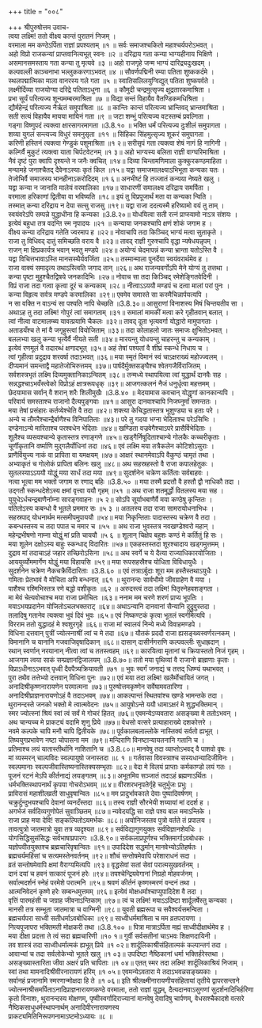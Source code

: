 +++
title = "००८"

+++
श्रीपुरुषोत्तम उवाच-  
त्वया लक्ष्मि! ततो वीक्ष्य कान्तं पुरातनं निजम् ।  
वरमाला मम कण्ठेऽर्पिता राज्ञां प्रपश्यताम् ॥१ ॥
सर्वः समाजश्चकितो महाश्चर्यपरोऽभवत् ।  
अहो विप्रो राजकन्यां प्राप्तवानित्यभूत् स्वनः ॥२ ॥
दरिद्राय गता कन्या भाग्यहीनाय भिक्षिणे ।  
असमानसमस्ताय गता कन्या तु मृत्यवे ॥३ ॥
अहो राजगृहे जन्म भाग्यं दारिद्र्यदुःखदम् ।  
कल्पवल्ली काञ्चनाभा भल्लुककरगाऽभवत् ॥४ ॥
सौवर्णपद्मिनी रम्या पतिता शुष्ककर्दमे ।  
स्थलपद्मात्मिका माला वानरस्य गले गता ॥५ ॥
स्वातिसलिलयुग्विद्युत् पतिता शुष्कपर्वते ।  
लक्ष्मीर्दिव्या राजयोग्या दरिद्रे पतिताऽधुना ॥६ ॥
कौमुदी चन्द्रमुत्सृज्य क्षुद्रतारकमाश्रिता ।  
प्रभा सूर्यं परित्यज्य शून्यमम्बरमाश्रिता ॥७ ॥
विद्या सन्तं विहायैव वैतण्डिकमधिश्रिता ।  
द्यौर्महेन्द्रं परित्यज्य नैर्ऋतं समुपाश्रिता ॥८ ॥
कान्तिः कान्तं परित्यज्य भ्रान्तिवद् भ्रान्तमाश्रिता ।  
सती सत्यं विहायैव मायया मायिनं गता ॥९ ॥
जटा शम्भुं परित्यज्य वटस्तम्बं प्रवल्गिता ।  
गङ्गा विष्णुपदं त्यक्त्वा क्षारसागरमागता ॥3.8.१० ॥
भक्ति धर्मं परित्यज्य दुःशीलं समुपागता ।  
शय्या युगलं सन्त्यज्य विधुरं समनुसृता ॥११ ॥
सिंहिका सिंहमुत्सृज्य शूकरं समुपागता ।  
करिणी हस्तिनं त्यक्त्वा गेण्डुकं पशुमाश्रिता ॥१ २॥
सरीसृपं गता त्यक्त्वा शेषं नागं हि नागिनी ।  
कल्गिर्वै मुकुटं त्यक्त्वा याता चिर्पटवेटनम् ॥१ ३॥
अहो भाग्यस्य बलिता राज्ञी वाग्घरिमाश्रिता ।  
नैवं दृष्टं पुरा क्वापि दृश्यन्ते न जनैः क्वचित् ॥१४॥
दिव्या चिन्तामणिमाला कुक्कुरकण्ठमाहिता ।  
मन्यामहे जनाश्चैतद् दैवेनाऽस्याः कृतं किल ॥१५॥
यद्वा समाजमालक्ष्याऽभिभूता कन्यका यतः ।  
तेजोभिर्वै समाजस्य भानहीनाऽकरोदिदम् ॥१ ६॥
अनभीष्टं हि तज्जातं कन्यया नेष्यते खलु ।  
यद्वा कन्या न जानाति मालेयं वरमालिका ॥१७॥
साधारणीं समालक्ष्य दरिद्राय समर्पिता ।  
वरमाला हरिकाणां द्वितीया वा भविष्यति ॥१८॥
इयं तु विप्रपूजार्थं मता वा कन्यका न्विति ।  
तस्मात् कन्या दरिद्राय न देया सत्सु राजसु ॥१९॥
यद्वा राजा ददत्यस्मै हरिष्यामो वयं तु ताम् ।  
स्वयंवरेऽपि सम्पन्ने युद्धाधीना हि कन्यका ॥3.8.२०॥
योधयित्वा सती रत्नं प्राप्स्यामो नाऽत्र संशयः ।  
इत्येवं बहुधा तत्र वदन्ति स्म नृपादयः ॥२१ ॥
कन्याया जनकश्चापि क्षणं शोकं जगाम ह ।  
वीक्ष्य कन्या दरिद्राय गतेति ज्वरमाप ह ॥२२॥
नोवाचापि तदा किञ्चिद् भाग्यं मत्वा सुताकृते ।  
राजा तु विधिवद् दातुं समिच्छति वराय वै ॥२३॥
तावद् राज्ञी गुरुश्चापि वृद्धा न्यषेधयन्नृपम् ।  
राजन् मा क्षिप्रकार्यत्र भवान् भवतु मण्डपे ॥२४॥
अयोग्यं चेदमापन्नं कन्या भ्रान्ता यतोऽस्ति वै ।  
यद्वा विचित्तभावाऽस्ति मानसस्थैर्यवर्जिता ॥२५॥
तस्मान्माला पुनर्देया स्वयंवरार्थमेव ह ।  
राजा वाक्यं समादृत्य तथाऽस्त्विति जगाद तान् ॥२६॥
अथ राजन्यवर्गोऽपि मेने योग्यं तु तत्तथा ।  
कन्या पृष्टा मुहुश्चैतद्विषये जनकादिभिः ॥२७॥
नोवाच सा तदा किञ्चिद् रमेशेङ्गितवेदिनी ।  
विप्रं राजा तदा गत्वा कृत्वा दूरं च कन्यकाम् ॥२८॥
नीत्वाऽऽययौ मण्डपं च दत्वा मालां परां पुनः ।  
कन्या विहृत्य सर्वत्र मण्डपे करमालिका ॥२९॥
एवमेव समास्ते सा कस्मैचिन्नार्पयत्यपि ।  
न सा वक्ति न वाऽन्यं सा पश्यति नापि चेच्छति ॥3.8.३०॥
आसुराणां विनाशस्य मिषं चिन्तयतीव सा ।  
अथाऽह तु तदा लक्ष्मि! गोपुरं त्वां समागताम् ॥३१॥
समालां मामकीं मत्वा करे गृहीतवान् बलात् ।  
त्वां नीत्वा वाटमालम्ब्य यावत्प्रयामि चैकलः ॥३२॥
तावद् दूता भृत्यवर्गा योद्धारो मामुपागताः ।  
अताडयँश्च ते मां वै जगृहुस्त्वां वियोजिताम् ॥३३॥
तदा कोलाहलो जातः समाजः क्षुभितोऽभवत् ।  
बललभ्या खलु कन्या भृत्यैर्वै नीयते सती ॥३४॥
मारयन्तु योधयन्तु चाहरन्तु च कन्यकाम् ।  
इत्येवं रणमूलं वै तदारब्धं क्षणादभूत् ॥३५॥
अहं तेषां पश्यतां वै शीघ्रं स्कन्धे निधाय च ।  
त्वां गृहीत्वा प्रदुद्राव शरवर्षा तदाऽभवत् ॥३६॥
मया स्मृतं विमानं स्वं चाऽक्षराख्यं महोज्ज्वलम् ।  
दीप्यमानं समन्ताद्वै महातेजोभिरुत्तमम् ॥३७॥
पार्षदैर्मुक्तसङ्घैश्च श्वेतगजैर्विराजितम् ।  
सर्वशस्त्रभृतं लक्ष्मि दिव्यमुक्तानिकाऽन्वितम् ॥३८॥
तन्मध्ये स्थापयित्वा त्वां युद्धार्थं दानवैः सह ।  
सन्नद्धश्चाऽभवँस्त्वेको विप्रोऽहं क्षात्ररूपधृक् ॥३९॥
आजगत्कलनं नैजं धनुर्धृत्वा महत्तमम् ।  
छेदयामास सर्वान् वै शरान् शरैः शिलीमुखैः ॥3.8.४० ॥
मेदयामास कवचान् योद्धॄणां कानकान्यपि ।  
परिवार्य समस्ताश्च राजानो दैत्यपुङ्गवाः ॥४१॥
आसुरा दानवाश्चापि निजघ्नुर्मां समन्ततः ।  
मया तेषां प्रसंहारः कर्तव्येश्चेति वै तदा ॥४२॥
शक्त्या केचिद्धतास्तत्र भूशुण्ड्या च हताः परे ।  
अन्ये च तौमरैश्चान्द्रैर्बाणैश्च विनिपातिताः ॥४३॥
परे तु गदया भग्ना भेदिताश्च परेऽसिभिः ।  
दण्डेनाऽन्ये मारिताश्च परश्वधेन भेदिताः ॥४४॥
खण्डिता वज्रवेगैश्चाऽपरे प्रासैर्विभेदिताः ।  
शूलैश्च व्यसवश्चान्ये कृतास्तत्र रणाङ्गणे ॥४५॥
खड्गैर्निषूदिताश्चान्ये गोलकैः कच्चरीकृताः ।  
चूर्णीकृतानि वर्ष्माणि मुद्गलैर्योधिनां तदा ॥४६॥
एवं लक्ष्मि मया तत्रैकलेन कोटिशोऽसुराः ।  
प्राणैर्वियुज्य नाकं वा प्रापिता वा यमक्षयम् ॥४७॥
आक्षरं स्थानमेवाऽपि वैकुण्ठं चामृतं तथा ।  
अभ्याकृतं च गोलोकं प्रापिता बलिनः खलु ॥४८॥
अथ सहस्रहस्तो वै राजा कपालहेतुकः ।  
सुतलस्याऽऽययौ योद्धुं मया सार्धं तदा मया ॥४९॥
सुदर्शनेन चक्रेण कर्तिताः सर्वबाहवः ।  
नत्वा भूत्वा मम भक्तो जगाम स रणाद् बहिः ॥3.8.५० ॥
मया तस्मै प्रदत्तौ वै हस्तौ द्वौ नाधिकौ तदा ।  
उद्गतौ स्कन्धदेशेऽस्य क्षमां वृत्त्वा ययौ गृहम् ॥५१ ॥
अथ राजा शतमूर्द्धो वितलस्य मया सह ।  
युयुधेऽर्धचन्द्रबाणैर्नाम्ना सारङ्गवाहनः ॥५ २॥
सोऽपि सूर्याभबाणैर्वै मया कण्ठेषु कृन्तितः ।  
पतितोऽस्य कबन्धो वै भूतले प्रममार सः ॥५ ३ ॥
अतलस्य तदा राजा सामरायोधनाभिधः ।  
सहस्रपाद् योधनार्थम मत्समीपमुपाययौ ॥५४॥
मया निकृन्तिताः पादास्तस्य चक्रेण वै तदा ।  
कबन्धस्तस्य च तदा पपात च ममार च ॥५५ ॥
अथ राजा भुवस्तत्र नवखण्डेश्वरो महान् ।  
महेन्द्रभीषणो नाम्ना योद्धुं मां प्रति चाययौ ॥५ ६ ॥
शूलान् चिक्षेप बहुशः कण्ठं मे कर्तितुं हि सः ।  
मया शूलेन दक्षोऽस्य बाहुः स्कन्धाद् विदारितः ॥५७॥
एकहस्तस्तदा शूरश्चादाय खड्गमुत्तमम् ।  
दुद्राव मां तदाचाऽहं जहार तच्छिरोऽसिना ॥५८॥
अथ स्वर्गे च ये दैत्या राज्याधिकारयोजिताः ।  
आययुर्व्योममार्गेण योद्धुं मया विहायसि ॥५९॥
मया रूपसहस्रैश्च योधिता विविधायुधैः ।  
सुदर्शनेन चक्रेण नैकचक्रैर्विदारिताः ॥3.8.६० ॥
एवं तत्राऽर्बुदाः शूरा मम हस्तैस्तथाऽयुधैः ।  
गमिताः प्रेतभावं वै मोचिता अपि बन्धनात् ॥६१ ॥
थुरानन्दः सार्वभौमो जीवग्राहेण वै मया ।  
पाशैश्च रश्मिभिस्तत्र रणे बद्धो वशीकृतः ॥६२ ॥
अरुदस्त्वं तदा लक्ष्मि! पितृस्नेहवशङ्गता ।  
मा मेवं चेत्यवोचाश्च मया राजा प्रमोचितः ॥६३॥
ननाम मम चरणे शरणं प्राप्य भूपतिः ।  
मयाऽभयप्रदानेन योजितोऽचलभक्तराट् ॥६४॥
अथाऽन्यानि दानवानां सैन्यानि दुद्रुवुस्तदा ।  
तलादिषु गतानेव त्यक्त्वा भुवं दिवं भुवः ॥६५॥
एवं निष्कण्टकं कृत्वा भूतलं स्वर्गमित्यपि ।  
विरराम ततो युद्धादहं मे श्वशुरगृहे ॥६६॥
राजा मां स्वालयं निन्ये मध्ये विवाहमण्डपे ।  
विधिना दत्तवान् पुत्रीं ज्योत्स्नाश्रीं त्वां च मे तदा ॥६७॥
यौतकं प्रददौ राजा ह्यसङ्ख्यस्वर्णरत्नकम् ।  
विमानानि च यानानि गजवाजिवृषादिकान् ॥६८॥
दासान् दासीर्नगराणि कल्पवल्लीः सुधाह्रदान् ।  
रथान् स्वर्णान् नरयानान् नीत्वा त्वां च ततस्त्वहम् ॥६९॥
कारयित्वा मृतानां च क्रियास्ततो निजं गृहम् ।  
आजगाम त्वया साकं सम्प्रज्ञानद्विजालयम् ॥3.8.७०॥
ततो मया पृथिव्यां वै राजानो ब्राह्मणाः कृताः ।  
विप्राऽधीनाऽऽभवत् पृध्वी दैवपैत्र्यक्रियावती ॥७१ ॥
भुवः स्वर्गं जनाद्यं च तत्तद् धिष्ण्यं यथाभवत् ।  
पुरा तथैव तत्तेभ्यो दत्तवान् विधिना पुनः ॥७२॥
एवं मया तदा लक्ष्मि! खलैर्मोचायितं जगत् ।  
अनादिश्रीकृष्णनारायणेन परमात्मना ॥७३॥
पुरुषोत्तमकृष्णेन सर्वेषामवतारिणा ।  
अनादिश्रीप्राज्ञनारायणोऽहं वै तदाऽभवम् ॥७४॥
आकल्पान्तं स्थितवांश्च खण्डे भामन्तके तदा ।  
थुरानन्दस्ते जनको भक्तो मे त्वात्मवेदनः ॥७५॥
आयुषोऽन्ते ययौ धामाऽक्षरं मे शुद्धभक्तिमान् ।  
स्मर ज्योत्स्नां श्रियं स्वां त्वं सर्वं मे गोचरं हितत् ॥७६॥
एवमन्येऽप्यवतारा असङ्ख्या मे ततोऽभवन् ।  
अथ चान्यच्च मे प्राकट्यं वदामि शृणु प्रिये ॥७७॥
वेधसो वत्सरे प्रत्याहाराख्ये दशकोत्तरे ।  
नवमे कल्पके चापि मनौ चापि द्वितीयके ॥७८॥
पूर्वकालबलाल्लोके नास्तिक्यं सर्वतो ह्यभूत् ।  
तिष्ययुगप्रभावेण नष्टा चोपासना मम ॥७९॥
मन्दिराणि विनष्टान्यायतनानि गतानि च ।  
प्रतिमाश्च लयं यातास्तीर्थानि नाशितानि च ॥3.8.८०॥
मानवेषु तदा व्याप्तोऽभवद् वै पाशवो वृषः ।  
मां व्यस्मरन् चाल्पविदः स्वल्पायुषो जनास्तदा ॥८ १ ॥
गर्तवासा विवस्त्राश्च सस्यधान्यादिजीविनः ।  
स्वल्पमानाः स्वल्पजीवास्तिष्यनास्तिक्यसम्भृताः ॥८२॥
वेदा मे विलयं प्राप्ताः कर्मकाण्डो लयं गतः ।  
पूजनं रटनं मेऽपि कीर्तनाद्यं लयङ्गतम् ॥८३॥
अभूतमिव सञ्जातं तदाऽहं ब्रह्मणाऽर्थितः ।  
धर्मभक्तिस्थापनार्थं कृपया गोचरोऽभवम् ॥८४॥
वीरशरभनृपतेर्गृहे चतुर्भुजः प्रभुः ।  
प्राविरासं महाशीलव्रती साधुवृषान्वितः ॥८५॥
मम प्रादुर्भावकाले देवाः पुष्पादिवर्षणम् ।  
चक्रुर्दुन्दुभयश्चापि देवानां व्यनदँस्तदा ॥८६॥
तस्य राज्ञी सौरभेयी शय्यायां मां ददर्श ह ।  
अगर्भजं सर्वदिव्यगुणोपेतं सुवाञ्छितम् ॥८७॥
न्यवेदयद्धि सा राज्ञे पश्य बाल ममाऽन्तिके ।  
राजा प्राह मया देवि! सङ्कल्पितोऽयमर्भकः ॥८८॥
अयोनिजस्तव पुत्रो वर्तते तं प्रपालय ।  
तावत्पुत्रो जातमात्रो युवा तत्र व्यदृश्यत ॥८९॥
सर्वविद्यागुणयुक्तः सर्वविज्ञानशेवधिः ।  
योगसिद्धिसुसंसिद्धः सर्वभाषाप्रपारगः ॥3.8.९०॥
सर्वकलाप्रपूर्णश्च भक्तिमार्गाऽवबोधकः ।  
यज्ञोपवीतयुक्तश्च ब्रह्मचारिवृषान्वितः ॥९१॥
उपादिदेश सद्धर्मान् मानवेभ्योऽतिहर्षतः ।  
ब्रह्मचर्यमहिंसां च सत्यमस्तेनवर्तनम् ॥९२॥
शौचं सन्तोषमेवापि परेशाराधनं सदा ।  
व्रतं सन्तोषमेवापि क्षमां वैराग्यमित्यपि ॥९३॥
वृद्धसेवां सतां सेवां परात्मसुखवर्तनम् ।  
दानं दयां च हवनं सत्कारं पूजनं हरेः ॥९४॥
तपश्चेन्द्रियवेगानां निग्रहो मोहवर्जनम् ।  
सर्वात्मदर्शनं स्नेहं परमेशे परात्मनि ॥९५॥
श्रवणं कीर्तनं कृष्णस्मरणं वन्दनं तथा ।  
आत्मनिवेदनं कृष्णे हरेः सम्बन्धमुत्तमम् ॥९६॥
इत्येवं मोक्षधर्माश्चाप्युपादिदेश वै तदा ।  
वृत्तिं पारमहंसी च जग्राह जीवनाऽन्तिकाम् ॥९७॥
त्वं च लक्ष्मि! मयाऽऽदिष्टा शार्दूलर्षेस्तु कन्यका ।  
मानसी तत्र सम्भूता जातमात्रा च वाग्मिनी ॥९८॥
युवती ब्रह्मरूपा च सवैश्वर्यसमन्विता ।  
ब्रह्मचर्यपरा साध्वी सतीधर्माऽवबोधिका ॥९९॥
साध्वीधर्ममाश्रिता च मम व्रतपरायणा ।  
नित्यपूजापरा भक्तिमती मोक्षकरी तथा ॥3.8.१०० ॥
पित्रा मात्राऽर्पिता मह्यं साध्वीदीक्षार्थमेव ह ।  
मया दीक्षा प्रदत्ता ते त्वं सदा ब्रह्मचारिणी ॥१० १॥
गुर्वी सर्वसतीनां चाऽभवः शिक्षणदायिनी ।  
तव शास्त्रं तदा साध्वीधर्मात्मकं ह्यभूत् प्रिये ॥१ ०२॥
शार्दूलिकाश्रीसंहितात्मकं कल्पान्तगं तदा ।  
आवाभ्यां च तदा सर्वलोकेभ्यो भूतले खलु ॥१ ०३॥
उपदिष्टा नैष्ठिकानां धर्मा भक्तिर्हरेस्तथा ।  
असङ्ख्यास्तारिता जीवा अक्षरं प्रति चापिताः ॥१ ०४॥
एतत् स्मर तदा लक्ष्मि! शार्दूलिकाश्रियं निजाम् ।  
स्वां तथा मामनादिश्रीवीरनारायणं हरिम् ॥१ ०५॥
एवमन्येऽवतारा मे तदाऽभवन्नसङ्ख्यकाः ।  
सर्वानहं प्रजानामि स्मरणान्मोक्षदा हि ते ॥१ ०६॥
इति श्रीलक्ष्मीनारायणीयसंहितायां तृतीये द्वापरसन्ताने ज्योत्स्नाश्रीसमर्पिताऽनादिप्राज्ञनारायणकण्ठे वरमाला, ततो राज्ञां युद्धम्, दैत्यदानवाऽसुगणां सुदर्शनादिभिर्हरिणा कृतो विनाशः, थुरानन्दस्य मोक्षणम्, पृष्वीस्वर्गादिराज्यानां मानवेषु देवादिषु चार्पणम्, वेधसश्चैकादशे वत्सरे नैष्ठिकसाधुधर्मस्थापनार्थम् अनादिवीरनारायणस्य  
प्राकट्यमितिनिरूपणनामाऽष्टमोऽध्यायः ॥८ ॥
    
